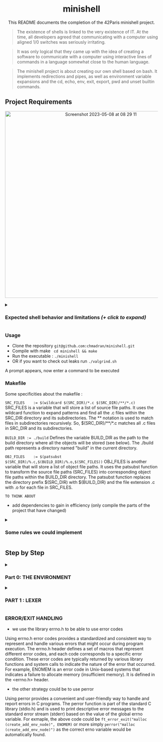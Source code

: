 
# <h1 align = "center"> minishell </h1>

<p align="center"> This README documents the completion of the 42Paris minishell project.</p>

> The existence of shells is linked to the very existence of IT. At the time, all developers agreed that communicating with a computer using aligned 1/0 switches was seriously irritating.

> It was only logical that they came up with the idea of creating a software to communicate with a computer using interactive lines of commands in a language somewhat close to the human language.

> The minishell project is about creating our own shell based on bash. It implements redirections and pipes, as well as environment variable expansions and the cd, echo, env, exit, export, pwd and unset builtin commands.

<h2> Project Requirements </h2>

<p align = "center">
<img width="616" alt="Screenshot 2023-05-08 at 08 29 11" src="https://user-images.githubusercontent.com/113340699/236750719-1f037981-0d76-4674-9a91-bdae3deaae1a.png">
</p>

<details>
<summary><h3>Expected shell behavior and limitations <i>(+ click to expand)</i> </h3></summary>


* Display a **prompt** when waiting for a new command.
* Have a working **history**.
* Search and launch the right executable (based on the PATH variable or using a relative or an absolute path).
* Not use more than **one global variable**. Think about it. You will have to explain its purpose.
* Not interpret unclosed quotes or special characters which are not required by the subject such as \ (backslash) or ; (semicolon).
* Handle ’ (single quote) which should prevent the shell from interpreting the metacharacters in the quoted sequence.
* Handle " (double quote) which should prevent the shell from interpreting the metacharacters in the quoted sequence except for $ (dollar sign).

* Implement **redirections**:
	◦ < should redirect input.
	◦ > should redirect output.
	◦ << should be given a delimiter, then read the input until a line containing the delimiter is seen. However, it doesn’t have to update the history!
	◦ >> should redirect output in append mode.
* Implement **pipes** (| character). The output of each command in the pipeline is connected to the input of the next command via a pipe.
* Handle **environment variables** ($ followed by a sequence of characters) which should expand to their values.
* Handle $? which should expand to the exit status of the most recently executed foreground pipeline.
* Handle ctrl-C, ctrl-D and ctrl-\ which should behave like in bash.
* In interactive mode:
	◦ ctrl-C displays a new prompt on a new line.
	◦ ctrl-D exits the shell.
	◦ ctrl-\ does nothing.

* Your shell must implement the following **builtins**:
	◦ echo with option -n
	◦ cd with only a relative or absolute path.
	◦ pwd with no options
	◦ export with no options
	◦ unset with no options
	◦ env with no options or arguments
	◦ exit with no options

The readline() function can cause memory leaks. We don’t have to fix them.
</details>

<h3>Usage</h3>

* Clone the repository ```git@github.com:chmadran/minishell.git```  
* Compile with make ``` cd minishell && make```  
* Run the executable : ```./minishell```  
* OR if you want to check out leaks run ```./valgrind.sh```  

A prompt appears, now enter a command to be executed

<h3>Makefile</h3>

Some specificities about the makefile : 

```SRC_FILES	:= $(wildcard $(SRC_DIR)/*.c $(SRC_DIR)/**/*.c)```
SRC_FILES is a variable that will store a list of source file paths. It uses the wildcard function to expand patterns and find all the .c files within the SRC_DIR directory and its subdirectories. The ** notation is used to match files in subdirectories recursively. So, $(SRC_DIR)/**/*.c matches all .c files in SRC_DIR and its subdirectories.

```BUILD_DIR := ./build``` 
Defines the variable BUILD_DIR as the path to the build directory where all the objects will be stored (see below). The ./build path represents a directory named "build" in the current directory.

```OBJ_FILES	:= $(patsubst $(SRC_DIR)/%.c,$(BUILD_DIR)/%.o,$(SRC_FILES))```
OBJ_FILES is another variable that will store a list of object file paths. It uses the patsubst function to transform the source file paths (SRC_FILES) into corresponding object file paths within the BUILD_DIR directory. The patsubst function replaces the directory prefix $(SRC_DIR) with $(BUILD_DIR) and the file extension .c with .o for each file in SRC_FILES.



```TO THINK ABOUT```

- add dependencies to gain in efficiency (only compile the parts of the project that have changed)

<details>
<summary><h3>Some rules we could implement</h3></summary>
* only include libraries in ```minishell.h```
* therefore include ```minishell.h``` in each .c file
* all the error messages are declared in the ```exit.h``` file
* to be able to use the global variable add ```extern t_master	g_master;``` to .h files
* never push with leaks OR with norm errors
* open an issue if you see some commands that segfaults but is not urgent (or is a simple enhancement), using the format : current behaviour/expected behaviour
</details>

<h2>Step by Step </h2>

<details>
<summary><h3>Part 0: THE ENVIRONMENT</h3></summary>

Sometimes it is useful to communicate with a program in a semi-permanent way, so that you do not need to specify a command-line option every time you type the command to execute the program. One way to do this is to generate a configuration file, in which you can store data that will be used by the program every time it is run. This approach is typically useful if you have a large amount of data that you want to pass to a program every time it runs, or if you want the program itself to be able to change the data.

Environment variables are a small amount of data that needs to be passed to a program every time it runs but it is provided with a more lightweight approach to a configuration file. Environment variables, sometimes called shell variables, are usually set with the export command in the shell. Standard environment variables are used for information about your home directory, terminal type, and so on; you can define additional variables for other purposes. The set of all environment variables that have values is collectively known as the environment.

Environment variables are stored in a special array that can be read by your main function. Envp is an array of strings, just as argv is. It consists of a list of the environment variables of your shell, in the following format: NAME=value. Just as you can manually process command-line options from argv, so can you manually process environment variables from envp. However, the simplest way to access the value of an environment variable is with the getenv function, defined in the system header stdlib.h. It takes a single argument, a string containing the name of the variable whose value you wish to discover. It returns that value, or a null pointer if the variable is not defined.

Going back to how to get the environment variables if you're not allowed to use getenv like at 42, the main function can take zero to three parameters, the third of which is envp, an array of pointeurs to your machine's environment's variables that ends with a null pointer :  

 ```
int main( void )
int main( int argc, char *argv[] )
int main( int argc, char *argv[], char *envp[] )
 ```

After check, we realised the usage of a third argument like this ```int	main(int ac, char **av, char **envp)``` is not specified in the C standard or POSIX (see this stack overflow thread: https://stackoverflow.com/questions/10321435/is-char-envp-as-a-third-argument-to-main-portable). As a reminder, POSIX refers to a set of standardized functions, variables, and definitions that provide a consistent interface for developers to write software that can run on any POSIX-compliant operating system. A POSIX-compliant method to get all is the extern char **environ :

```
int	main(void)
{
	extern char	**environ; // this variable
	char		**env;

	env = environ;
	while (*env)
	{
		printf("%s\n", *env);
		env++;
	}

}
```
We need to get access and therefore store the environement variables in minishell because if the command inputted by the user is a builtin we have been asked to recreate, it will run our implementation of this function, otherwise it will look for the corresponding executable in the directories contained in the PATH environment variable. Therefore, at the beggining of our programm :  

- [ ] ```manage_environment``` is launched and calls the extern char **environ that is passed to a function that will fill a structure with its content
- [ ] in minishell.h file, you'll find the structure for the environment that has three values : char *name, char *value and a pointer to the next node s_env *next, this structure is itself accessible through the global master structure
- [ ] in env.c, the function ```manage_environment``` browses through the char **environ and sends each char * (e.g "USER=chmadran") to a node creator function ```create_add_env_node``` that takes name (USER) and value (chmadran) and the env_list we're filling as parameters.
- [ ] if the environment is empty when the program is launched, ```manage_empty_environment``` fills the shell level, working directory (PWD) and _ as these would be set automatically even if you tried to run bash without env variables e.g with ```env -i``` see https://unix.stackexchange.com/questions/48994/how-to-run-a-program-in-a-clean-environment-in-bash


Source : http://crasseux.com/books/ctutorial/Environment-variables.html
Source : https://github.com/mavileo/minishell-42
 </details>

<details>
<summary><h3>PART 1 : LEXER </h3></summary>
The goal of the lexer in minishell is to (i) exit if there is an incorrect input (e.g an open double quote or extra and/or invalid operators) otherwise it is (ii) to sort and store the input in a linked list so it can eventually be executed. This process is called the tokenisation.

<h4>1. GETTING A PROMPT</h4>

To collect the input, we use ```readline``` which takes the prompt as argument. For example, our minishell displays ```minishell: ``` when launched, ```readline``` then returns a char * we named ```input_text``` that is the user's input. ```input_text``` is passed as argument to the lexer ready for the tokenisation process. Readline is a function allowed by the subject but be careful as it leaks. From this point onwards, one needs to use the script ```valgrind.sh``` to actually test the program without encountering the readline leaks.  

At this stage, set up the signals so you can actually loop on the readline function until sending a CTRL+D to end the programme, or a CTRL+C to get a new clean prompt. We'll use the simple signal function here as we dont need any information that would be stored in the```sigaction``` structure we'd normally be expected to use. 

Things to note : 
* ```rl_catch_signals``` is used to control whether Readline should catch signals or let them be handled by the signal handlers defined in the programme. It is set to 0, which means that Readline is instructed not to catch signals. Instead, we have defined its signal handlers for specific signals, such as SIGQUIT and SIGINT.
* you *will* get a linker command failed error if you don't amend your Makefile at this stage to include the readline library, yes your Makefile. Simply add the following ```-lreadline``` to your include flags

</details>


<summary><h3>ERROR/EXIT HANDLING</h3></summary>

* we use the library errno.h to be able to use error codes

Using errno.h error codes provides a standardized and consistent way to represent and handle various errors that might occur during program execution. The errno.h header defines a set of macros that represent different error codes, and each code corresponds to a specific error condition. These error codes are typically returned by various library functions and system calls to indicate the nature of the error that occurred. For example, ENOMEM is an error code in Unix-based systems that indicates a failure to allocate memory (insufficient memory). It is defined in the <errno.h> header.

* the other strategy could be to use perror

Using perror provides a convenient and user-friendly way to handle and report errors in C programs. The perror function is part of the standard C library (stdio.h) and is used to print descriptive error messages to the standard error stream (stderr) based on the value of the global errno variable. For exmaple, the above code could be ```ft_error_exit("malloc (create_add_env_node)", ENOMEM)``` or more simply ```perror("malloc (create_add_env_node)")``` as the correct erno variable would be automatically found.


</details> 

